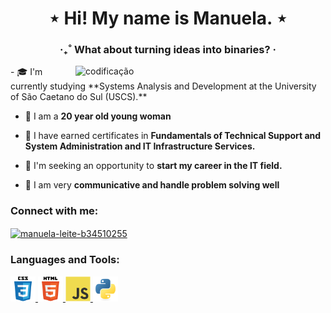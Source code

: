 <h1 align="center">⋆ Hi! My name is Manuela. ⋆</h1>
<h3 align="center">‧₊˚ What about turning ideas into binaries? ‧</h3>
<img align="right" alt="codificação" width="400" src="https://www.google.com/url?sa=i&url=https%3A%2F%2Fgiphy.com%2Fexplore%2Fcode-green&psig=AOvVaw170TyC1FMQBd5WYY9mhqJP&ust=1756489998223000&source=images&cd=vfe&opi=89978449&ved=0CBQQjRxqFwoTCNjV1aCJro8DFQAAAAAdAAAAABAE">
- 🎓 I'm currently studying **Systems Analysis and Development at the University of São Caetano do Sul (USCS).**

- 🌙 I am a **20 year old young woman**

- 📝 I have earned certificates in **Fundamentals of Technical Support and System Administration and IT Infrastructure Services.**

- 🔎 I'm seeking an opportunity to **start my career in the IT field.**

- 💬 I am very **communicative and handle problem solving well**

<h3 align="left">Connect with me:</h3>
<p align="left">
<a href="https://linkedin.com/in/manuela-leite-b34510255" target="blank"><img align="center" src="https://raw.githubusercontent.com/rahuldkjain/github-profile-readme-generator/master/src/images/icons/Social/linked-in-alt.svg" alt="manuela-leite-b34510255" height="30" width="40" /></a>
</p>

<h3 align="left">Languages and Tools:</h3>
<p align="left"> <a href="https://www.w3schools.com/css/" target="_blank" rel="noreferrer"> <img src="https://raw.githubusercontent.com/devicons/devicon/master/icons/css3/css3-original-wordmark.svg" alt="css3" width="40" height="40"/> </a> <a href="https://www.w3.org/html/" target="_blank" rel="noreferrer"> <img src="https://raw.githubusercontent.com/devicons/devicon/master/icons/html5/html5-original-wordmark.svg" alt="html5" width="40" height="40"/> </a> <a href="https://developer.mozilla.org/en-US/docs/Web/JavaScript" target="_blank" rel="noreferrer"> <img src="https://raw.githubusercontent.com/devicons/devicon/master/icons/javascript/javascript-original.svg" alt="javascript" width="40" height="40"/> </a> <a href="https://www.python.org" target="_blank" rel="noreferrer"> <img src="https://raw.githubusercontent.com/devicons/devicon/master/icons/python/python-original.svg" alt="python" width="40" height="40"/> </a> </p>


